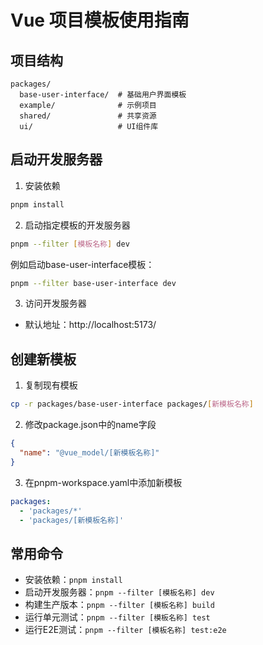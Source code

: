 # Vue 项目模板使用指南

## 项目结构

```
packages/
  base-user-interface/  # 基础用户界面模板
  example/              # 示例项目
  shared/               # 共享资源
  ui/                   # UI组件库
```

## 启动开发服务器

1. 安装依赖
```bash
pnpm install
```

2. 启动指定模板的开发服务器
```bash
pnpm --filter [模板名称] dev
```
例如启动base-user-interface模板：
```bash
pnpm --filter base-user-interface dev
```

3. 访问开发服务器
- 默认地址：http://localhost:5173/

## 创建新模板

1. 复制现有模板
```bash
cp -r packages/base-user-interface packages/[新模板名称]
```

2. 修改package.json中的name字段
```json
{
  "name": "@vue_model/[新模板名称]"
}
```

3. 在pnpm-workspace.yaml中添加新模板
```yaml
packages:
  - 'packages/*'
  - 'packages/[新模板名称]'
```

## 常用命令

- 安装依赖：`pnpm install`
- 启动开发服务器：`pnpm --filter [模板名称] dev`
- 构建生产版本：`pnpm --filter [模板名称] build`
- 运行单元测试：`pnpm --filter [模板名称] test`
- 运行E2E测试：`pnpm --filter [模板名称] test:e2e`
